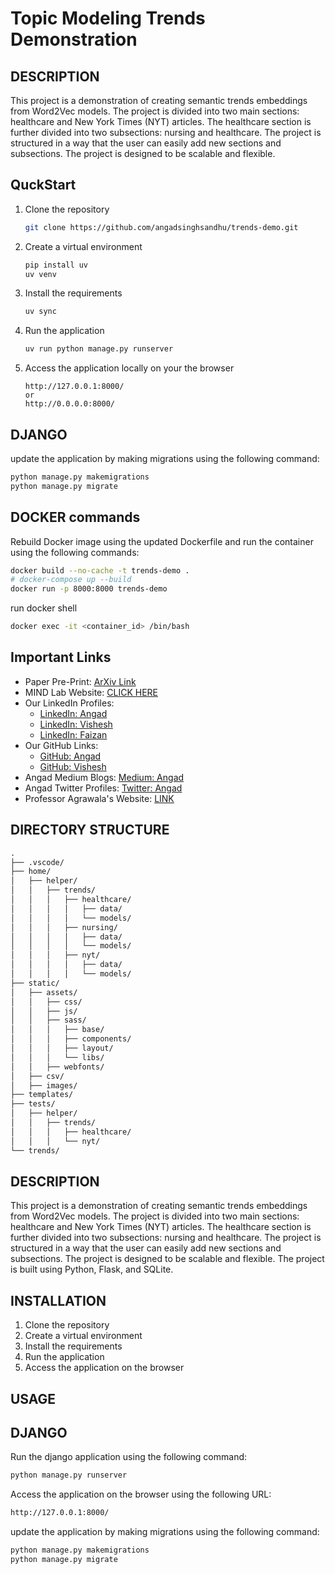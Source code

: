 # Topic Modeling Trends Demonstration

## DESCRIPTION

This project is a demonstration of creating semantic trends embeddings from Word2Vec models. The project is divided into two main sections: healthcare and New York Times (NYT) articles. The healthcare section is further divided into two subsections: nursing and healthcare. The project is structured in a way that the user can easily add new sections and subsections. The project is designed to be scalable and flexible.

## QuckStart

1. Clone the repository

   ```bash
   git clone https://github.com/angadsinghsandhu/trends-demo.git
   ```

2. Create a virtual environment

   ```bash
   pip install uv
   uv venv
   ```

3. Install the requirements

   ```bash
   uv sync
   ```

4. Run the application

   ```bash
   uv run python manage.py runserver
   ```

5. Access the application locally on your the browser

   ```link
   http://127.0.0.1:8000/
   or
   http://0.0.0.0:8000/
   ```

## DJANGO

update the application by making migrations using the following command:

```bash
python manage.py makemigrations
python manage.py migrate
```

## DOCKER commands

Rebuild Docker image using the updated Dockerfile and run the container using the following commands:

```bash
docker build --no-cache -t trends-demo .
# docker-compose up --build
docker run -p 8000:8000 trends-demo
```

run docker shell

```bash
docker exec -it <container_id> /bin/bash
```

## Important Links

- Paper Pre-Print: [ArXiv Link](http://dx.doi.org/10.48550/arXiv.2209.11717)
- MIND Lab Website: [CLICK HERE](https://mindlab.cs.umd.edu/)
- Our LinkedIn Profiles:
  - [LinkedIn: Angad](https://www.linkedin.com/in/angad-sandhu/)
  - [LinkedIn: Vishesh](https://www.linkedin.com/in/vishesh-gupta-975550206/)
  - [LinkedIn: Faizan](https://www.linkedin.com/in/fwajid/)
- Our GitHub Links:
  - [GitHub: Angad](https://github.com/angadsinghsandhu)
  - [GitHub: Vishesh](https://github.com/visheshnarayan)
- Angad Medium Blogs: [Medium: Angad](https://angadsandhu.medium.com/)
- Angad Twitter Profiles: [Twitter: Angad](https://x.com/angadsandhuwork)
- Professor Agrawala's Website: [LINK](https://www.cs.umd.edu/people/agrawala)

## DIRECTORY STRUCTURE

```md
.
├── .vscode/
├── home/
│   ├── helper/
│   │   ├── trends/
│   │   │   ├── healthcare/
│   │   │   │   ├── data/
│   │   │   │   └── models/
│   │   │   ├── nursing/
│   │   │   │   ├── data/
│   │   │   │   └── models/
│   │   │   ├── nyt/
│   │   │   │   ├── data/
│   │   │   │   └── models/
├── static/
│   ├── assets/
│   │   ├── css/
│   │   ├── js/
│   │   ├── sass/
│   │   │   ├── base/
│   │   │   ├── components/
│   │   │   ├── layout/
│   │   │   └── libs/
│   │   ├── webfonts/
│   ├── csv/
│   ├── images/
├── templates/
├── tests/
│   ├── helper/
│   │   ├── trends/
│   │   │   ├── healthcare/
│   │   │   └── nyt/
└── trends/
```

## DESCRIPTION

This project is a demonstration of creating semantic trends embeddings from Word2Vec models. The project is divided into two main sections: healthcare and New York Times (NYT) articles. The healthcare section is further divided into two subsections: nursing and healthcare. The project is structured in a way that the user can easily add new sections and subsections. The project is designed to be scalable and flexible. The project is built using Python, Flask, and SQLite.

## INSTALLATION

1. Clone the repository
2. Create a virtual environment
3. Install the requirements
4. Run the application
5. Access the application on the browser

## USAGE

## DJANGO

Run the django application using the following command:

```bash
python manage.py runserver
```

Access the application on the browser using the following URL:

```bash
http://127.0.0.1:8000/
```

update the application by making migrations using the following command:

```bash
python manage.py makemigrations
python manage.py migrate
```

